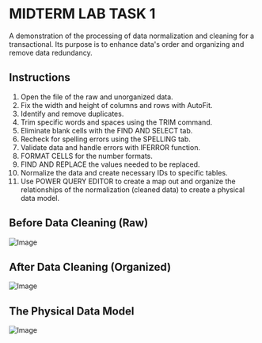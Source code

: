# MIDTERM LAB TASK 1
A demonstration of the processing of data normalization and cleaning for a transactional. Its purpose is to enhance data's order and organizing and remove data redundancy.

## Instructions

1. Open the file of the raw and unorganized data.
2. Fix the width and height of columns and rows with AutoFit.
3. Identify and remove duplicates.
4. Trim specific words and spaces using the TRIM command.
5. Eliminate blank cells with the FIND AND SELECT tab.
6. Recheck for spelling errors using the SPELLING tab.
7. Validate data and handle errors with IFERROR function.
8. FORMAT CELLS for the number formats.
9. FIND AND REPLACE the values needed to be replaced.
10. Normalize the data and create necessary IDs to specific tables.
11. Use POWER QUERY EDITOR to create a map out and organize the relationships of the normalization (cleaned data) to create a physical data model.

 
## Before Data Cleaning (Raw)
![Image](https://github.com/user-attachments/assets/1f0186ca-c380-498e-afb5-4e324052798b)

## After Data Cleaning (Organized)
![Image](https://github.com/user-attachments/assets/b0549751-e216-469c-a366-69ace4d1cc60)

## The Physical Data Model
![Image](https://github.com/user-attachments/assets/b7660b1c-5ec6-4a2d-b992-2282ae1abf76)
